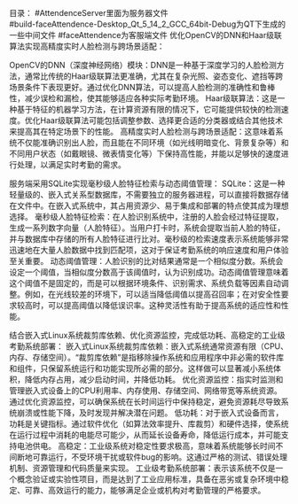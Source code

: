 目录：
#AttendenceServer里面为服务器文件																	
#build-faceAttendence-Desktop_Qt_5_14_2_GCC_64bit-Debug为QT下生成的一些中间文件
#faceAttendence为客服端文件
优化OpenCV的DNN和Haar级联算法实现高精度实时人脸检测与跨场景适配：

OpenCV的DNN（深度神经网络）模块：DNN是一种基于深度学习的人脸检测方法，通常比传统的Haar级联算法更准确，尤其在复杂光照、姿态变化、遮挡等跨场景条件下表现更好。通过优化DNN算法，可以提高人脸检测的准确性和鲁棒性，减少误检和漏检，使其能够适应各种实际考勤环境。
Haar级联算法：这是一种基于特征的机器学习方法，在计算资源有限的情况下，它可能提供较快的检测速度。优化Haar级联算法可能包括调整参数、选择更合适的分类器或结合其他技术来提高其在特定场景下的性能。
高精度实时人脸检测与跨场景适配：这意味着系统不仅能准确识别出人脸，而且能在不同环境（如光线明暗变化、背景复杂等）和不同用户状态（如戴眼镜、微表情变化等）下保持高性能，并能以足够快的速度进行处理，以满足实时考勤的需求。

服务端采用SQLite实现毫秒级人脸特征检索与动态阈值管理：
SQLite：这是一种轻量级的、嵌入式关系型数据库，不需要独立的服务器进程，可以直接将数据存储在文件中。在嵌入式系统中，其占用资源少、易于集成和部署的特点使其成为理想选择。
毫秒级人脸特征检索：在人脸识别系统中，注册的人脸会经过特征提取，生成一系列数字向量（人脸特征）。当用户打卡时，系统会提取当前人脸的特征，并与数据库中存储的所有人脸特征进行比对。毫秒级的检索速度表示系统能够非常迅速地在大量人脸数据中找到匹配项，这对于保证考勤系统的响应速度和用户体验至关重要。
动态阈值管理：人脸识别的比对结果通常是一个相似度分数。系统会设定一个阈值，当相似度分数高于该阈值时，认为识别成功。动态阈值管理意味着这个阈值不是固定的，而是可以根据环境条件、识别需求、系统负载等因素自动调整。例如，在光线较差的环境下，可以适当降低阈值以提高召回率；在对安全性要求较高时，可以提高阈值以降低误识率。这种灵活性有助于提高系统的适应性和性能。

结合嵌入式Linux系统裁剪库依赖、优化资源监控，完成低功耗、高稳定的工业级考勤系统部署：
嵌入式Linux系统裁剪库依赖：嵌入式系统通常资源有限（CPU、内存、存储空间）。“裁剪库依赖”是指移除操作系统和应用程序中非必需的软件库和组件，只保留系统运行和功能实现所必需的部分。这样做可以显著减小系统体积，降低内存占用，减少启动时间，并降低功耗。
优化资源监控：指实时监测和管理嵌入式设备上的CPU利用率、内存使用、存储空间、网络带宽等系统资源。通过优化资源监控，可以确保系统在长时间运行中保持稳定，避免资源耗尽导致系统崩溃或性能下降，及时发现并解决潜在问题。
低功耗：对于嵌入式设备而言，功耗是关键指标。通过软件优化（如算法效率提升、库裁剪）和硬件选择，使系统在运行过程中消耗的电能尽可能少，从而延长设备寿命，降低运行成本，并可能支持电池供电。
高稳定：工业级系统对稳定性要求极高，意味着系统能够长时间不间断地可靠运行，不受环境干扰或软件bug的影响。这通过严格的测试、错误处理机制、资源管理和代码质量来实现。
工业级考勤系统部署：表示该系统不仅是一个概念验证或实验性项目，而是达到了工业应用标准，具备在恶劣或复杂环境中稳定、可靠、高效运行的能力，能够满足企业或机构对考勤管理的严格要求。
